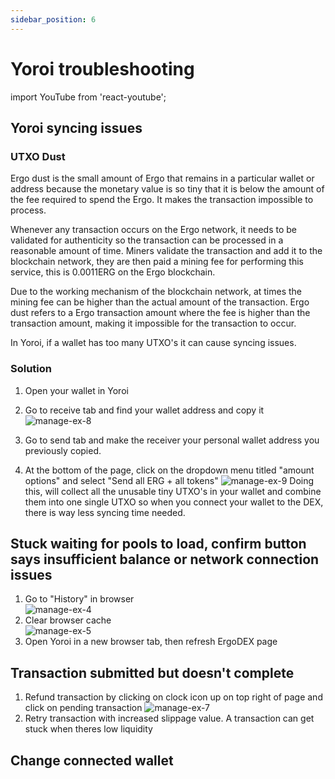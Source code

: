 ```yaml
---
sidebar_position: 6
---
```


# Yoroi troubleshooting
import YouTube from 'react-youtube';

## Yoroi syncing issues

### UTXO Dust
Ergo dust is the small amount of Ergo that remains in a particular wallet or address because the monetary value is so tiny that it is below the amount of the fee required to spend the Ergo. It makes the transaction impossible to process.

Whenever any transaction occurs on the Ergo network, it needs to be validated for authenticity so the transaction can be processed in a reasonable amount of time. Miners validate the transaction and add it to the blockchain network, they are then paid a mining fee for performing this service, this is 0.0011ERG on the Ergo blockchain.

Due to the working mechanism of the blockchain network, at times the mining fee can be higher than the actual amount of the transaction. Ergo dust refers to a Ergo transaction amount where the fee is higher than the transaction amount, making it impossible for the transaction to occur.

In Yoroi, if a wallet has too many UTXO's it can cause syncing issues.

### Solution

1. Open your wallet in Yoroi

2. Go to receive tab and find your wallet address and copy it
![manage-ex-8](/img/user-guides/yoroi-troubleshooting/1.png)
3. Go to send tab and make the receiver your personal wallet address you previously copied.

4. At the bottom of the page, click on the dropdown menu titled "amount options" and select "Send all ERG + all tokens"
![manage-ex-9](/img/user-guides/yoroi-troubleshooting/2.png)
Doing this, will collect all the unusable tiny UTXO's in your wallet and combine them into one single UTXO so when you connect your wallet to the DEX, there is way less syncing time needed.

## Stuck waiting for pools to load, confirm button says insufficient balance or network connection issues

1. Go to "History" in browser  
![manage-ex-4](/img/user-guides/yoroi-troubleshooting/3.png)
2. Clear browser cache  
![manage-ex-5](/img/user-guides/yoroi-troubleshooting/4.png)
3. Open Yoroi in a new browser tab, then refresh ErgoDEX page  

## Transaction submitted but doesn't complete

1. Refund transaction by clicking on clock icon up on top right of page and click on pending transaction
![manage-ex-7](/img/user-guides/yoroi-troubleshooting/6.png)
2. Retry transaction with increased slippage value. A transaction can get stuck when theres low liquidity

## Change connected wallet

<YouTube videoId="iHjSHd8n_U4" />
